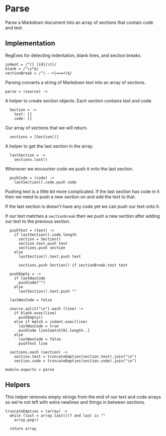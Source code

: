 Parse
=====

Parse a Markdown document into an array of sections that contain code and text.

Implementation
--------------

RegExes for detecting indentation, blank lines, and section breaks.

    indent = /^([ ]{4}|\t)/
    blank = /^\s*$/
    sectionBreak = /^(---+|===+)$/

Parsing converts a string of Markdown text into an array of sections.

    parse = (source) ->

A helper to create section objects. Each section contains text and code.

      Section = ->
        text: []
        code: []

Our array of sections that we will return.

      sections = [Section()]

A helper to get the last section in the array.

      lastSection = ->
        sections.last()

Whenever we encounter code we push it onto the last section.

      pushCode = (code) ->
        lastSection().code.push code

Pushing text is a little bit more complicated. If the last section has code in
it then we need to push a new section on and add the text to that.

If the last section is doesn't have any code yet we can push our text onto it.

If our text matches a `sectionbreak` then we push a new section after adding
our text to the previous section.

      pushText = (text) ->
        if lastSection().code.length
          section = Section()
          section.text.push text
          sections.push section
        else
          lastSection().text.push text

          sections.push Section() if sectionBreak.test text

      pushEmpty = ->
        if lastWasCode
          pushCode("")
        else
          lastSection().text.push ""

      lastWasCode = false

      source.split("\n").each (line) ->
        if blank.exec(line)
          pushEmpty()
        else if match = indent.exec(line)
          lastWasCode = true
          pushCode line[match[0].length..]
        else
          lastWasCode = false
          pushText line

      sections.each (section) ->       
        section.text = truncateEmpties(section.text).join("\n")
        section.code = truncateEmpties(section.code).join("\n")

    module.exports = parse

Helpers
-------

This helper removes empty strings from the end of our text and code arrays so
we're not left with extra newlines and things in between sections.

    truncateEmpties = (array) ->
      while (last = array.last())? and last is ""
        array.pop()
      
      return array
